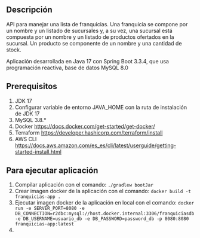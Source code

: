 ## Descripción
API para manejar una lista de franquicias. Una franquicia se 
compone por un nombre y un listado de sucursales y, a su vez, 
una sucursal está compuesta por un nombre y un listado de 
productos ofertados en la sucursal. Un producto se componente de un nombre y una cantidad de stock.

Aplicación desarrollada en Java 17 con Spring Boot 3.3.4, que usa programación reactiva, base de datos MySQL 8.0

## Prerequisitos
1. JDK 17
2. Configurar variable de entorno JAVA_HOME con la ruta de instalación de JDK 17
3. MySQL 3.8.*
4. Docker https://docs.docker.com/get-started/get-docker/
5. Terraform https://developer.hashicorp.com/terraform/install
6. AWS CLI https://docs.aws.amazon.com/es_es/cli/latest/userguide/getting-started-install.html

## Para ejecutar aplicación
1. Compilar aplicación con el comando: `./gradlew bootJar`
2. Crear imagen docker de la aplicación con el comando: `docker build -t franquicias-app .`
3. Ejecutar imagen docker de la aplicación en local con el comando: 
   `docker run -e SERVER_PORT=8080 -e DB_CONNECTION=r2dbc:mysql://host.docker.internal:3306/franquiciasdb -e DB_USERNAME=usuario_db -e DB_PASSWORD=password_db -p 8080:8080 franquicias-app:latest`
4. 

